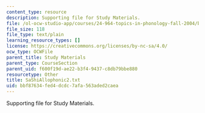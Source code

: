 ```yaml
---
content_type: resource
description: Supporting file for Study Materials.
file: /ol-ocw-studio-app/courses/24-964-topics-in-phonology-fall-2004/bbf87634fed4dcdc7afa563aded2caea_SaShiAllophonic2.txt
file_size: 118
file_type: text/plain
learning_resource_types: []
license: https://creativecommons.org/licenses/by-nc-sa/4.0/
ocw_type: OCWFile
parent_title: Study Materials
parent_type: CourseSection
parent_uid: f600f19d-ae22-b3f4-9437-c8db79bbe880
resourcetype: Other
title: SaShiAllophonic2.txt
uid: bbf87634-fed4-dcdc-7afa-563aded2caea
---
```

Supporting file for Study Materials.